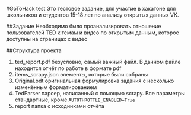 #GoToHack test
Это тестовое задание, для участие в хакатоне для школьников и студентов 15-18 лет по анализу открытых данных VK.

##Задание
Необходимо было проанализировать отношение пользователей TED к темам и видео по открытым данным, которое доступны на страницах с видео

##Структура проекта
1. ted_report.pdf безусловно, самый важный файл. В данном файле находится отчёт по работе в формате pdf
2. items_scrapy.json элементы, которые были собраны
3. Original.odt оригинальная формулировка задания с несколько изменённым форматированием
4. TedParser парсер, написанный с помощью scrapy. Все параметры стандартные, кроме `AUTOTHROTTLE_ENABLED=True`
5. report папка с исходниками отчёта